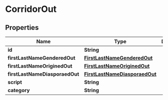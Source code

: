 
# CorridorOut

## Properties
Name | Type | Description | Notes
------------ | ------------- | ------------- | -------------
**id** | **String** |  |  [optional]
**firstLastNameGenderedOut** | [**FirstLastNameGenderedOut**](FirstLastNameGenderedOut.md) |  |  [optional]
**firstLastNameOriginedOut** | [**FirstLastNameOriginedOut**](FirstLastNameOriginedOut.md) |  |  [optional]
**firstLastNameDiasporaedOut** | [**FirstLastNameDiasporaedOut**](FirstLastNameDiasporaedOut.md) |  |  [optional]
**script** | **String** |  |  [optional]
**category** | **String** |  |  [optional]



